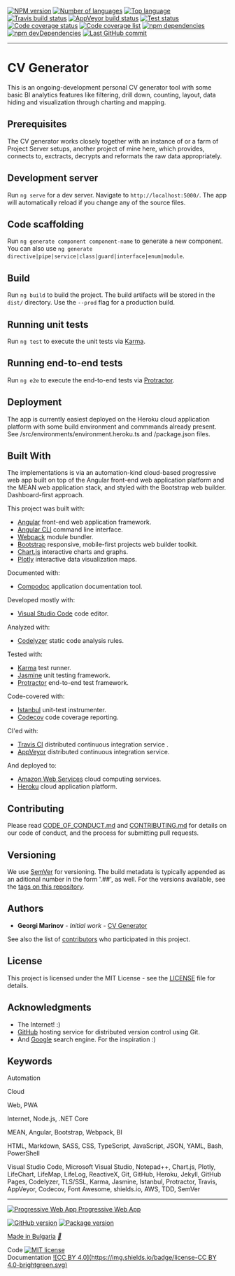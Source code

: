 [![NPM version](https://img.shields.io/npm/v/npm.svg)](https://www.npmjs.com "NPM version")
[![Number of languages](https://img.shields.io/github/languages/count/Yrkki/cv-generator-fe.svg)](https://github.com/Yrkki/cv-generator-fe "Number of languages")
[![Top language](https://img.shields.io/github/languages/top/Yrkki/cv-generator-fe.svg)](https://github.com/Yrkki/cv-generator-fe "Top language")
[![Travis build status](https://travis-ci.org/Yrkki/cv-generator-fe.svg?branch=master)](https://travis-ci.org/Yrkki/cv-generator-fe "Travis build status")
[![AppVeyor build status](https://ci.appveyor.com/api/projects/status/onuv8u18s7w6ykh3?svg=true)](https://ci.appveyor.com/project/Yrkki/cv-generator-fe "AppVeyor build status")
[![Test status](https://img.shields.io/appveyor/tests/Yrkki/cv-generator-fe.svg)](https://ci.appveyor.com/project/Yrkki/cv-generator-fe/build/tests "Test status")
[![Code coverage status](https://codecov.io/gh/Yrkki/cv-generator-fe/branch/master/graph/badge.svg)](https://codecov.io/gh/Yrkki/cv-generator-fe "Code coverage status")
[![Code coverage list](https://img.shields.io/badge/codecov-list-brightgreen.svg)](/coverage/index.html "Code coverage list")
[![npm dependencies](https://david-dm.org/Yrkki/cv-generator-fe.svg)](https://david-dm.org/Yrkki/cv-generator-fe "npm dependencies")
[![npm devDependencies](https://david-dm.org/Yrkki/cv-generator-fe/dev-status.svg)](https://david-dm.org/Yrkki/cv-generator-fe?type=dev "npm devDependencies")
[![Last GitHub commit](https://img.shields.io/github/last-commit/Yrkki/cv-generator-fe.svg)](https://github.com/Yrkki/cv-generator-fe/commit/master "Last GitHub commit")

* * *

# CV Generator

This is an ongoing-development personal CV generator tool with some basic BI analytics features like filtering, drill down, counting, layout, data hiding and visualization through charting and mapping.

## Prerequisites

The CV generator works closely together with an instance of or a farm of Project Server setups, another project of mine here, which provides, connects to, exctracts, decrypts and reformats the raw data appropriately.

## Development server

Run `ng serve` for a dev server. Navigate to `http://localhost:5000/`. The app will automatically reload if you change any of the source files.

## Code scaffolding

Run `ng generate component component-name` to generate a new component. You can also use `ng generate directive|pipe|service|class|guard|interface|enum|module`.

## Build

Run `ng build` to build the project. The build artifacts will be stored in the `dist/` directory. Use the `--prod` flag for a production build.

## Running unit tests

Run `ng test` to execute the unit tests via [Karma](https://karma-runner.github.io).

## Running end-to-end tests

Run `ng e2e` to execute the end-to-end tests via [Protractor](http://www.protractortest.org/).

## Deployment

The app is currently easiest deployed on the Heroku cloud application platform with some build environment and commmands already present. See /src/environments/environment.heroku.ts and /package.json files.

## Built With

The implementations is via an automation-kind cloud-based progressive web app built on top of the Angular front-end web application platform and the MEAN web application stack, and styled with the Bootstrap web builder. Dashboard-first approach.

This project was built with:
* [Angular](https://angular.io/) front-end web application framework.
* [Angular CLI](https://github.com/angular/angular-cli) command line interface.
* [Webpack](https://webpack.js.org/) module bundler.
* [Bootstrap](https://getbootstrap.com/) responsive, mobile-first projects web builder toolkit.
* [Chart.js](http://www.chartjs.org/) interactive charts and graphs.
* [Plotly](https://plot.ly/) interactive data visualization maps.

Documented with:
* [Compodoc](https://compodoc.app/) application documentation tool.

Developed mostly with:
* [Visual Studio Code](https://code.visualstudio.com/) code editor.

Analyzed with:
* [Codelyzer](https://www.npmjs.com/package/codelyzer/) static code analysis rules.

Tested with:
* [Karma](https://karma-runner.github.io/) test runner.
* [Jasmine](https://jasmine.github.io/) unit testing framework.
* [Protractor](http://www.protractortest.org/) end-to-end test framework.

Code-covered with:
* [Istanbul](https://istanbul.js.org/) unit-test instrumenter.
* [Codecov](https://codecov.io/) code coverage reporting.

CI'ed with:
* [Travis CI](https://travis-ci.org/) distributed continuous integration service .
* [AppVeyor](https://www.appveyor.com/) distributed continuous integration service.

And deployed to:
* [Amazon Web Services](https://aws.amazon.com/) cloud computing services.
* [Heroku](https://www.heroku.com/) cloud application platform.

## Contributing

Please read [CODE_OF_CONDUCT.md](https://github.com/Yrkki/cv-generator-fe/blob/master/CODE_OF_CONDUCT.md) and [CONTRIBUTING.md](https://github.com/Yrkki/cv-generator-fe/blob/master/CONTRIBUTING.md) for details on our code of conduct, and the process for submitting pull requests.

## Versioning

We use [SemVer](http://semver.org/) for versioning. The build metadata is typically appended as an aditional number in the form '.##', as well. For the versions available, see the [tags on this repository](https://github.com/Yrkki/cv-generator-fe/tags).

## Authors

* **Georgi Marinov** - *Initial work* - [CV Generator](https://github.com/Yrkki/cv-generator-fe)

See also the list of [contributors](https://github.com/Yrkki/cv-generator-fe/contributors) who participated in this project.

## License

This project is licensed under the MIT License - see the [LICENSE](https://github.com/Yrkki/cv-generator-fe/blob/master/LICENSE) file for details.

## Acknowledgments

* The Internet! :)
* [GitHub](https://github.com/) hosting service for distributed version control using Git.
* And [Google](https://www.google.com) search engine. For the inspiration :)

## Keywords

Automation

Cloud

Web, PWA

Internet, Node.js, .NET Core

MEAN, Angular, Bootstrap, Webpack, BI

HTML, Markdown, SASS, CSS, TypeScript, JavaScript, JSON, YAML, Bash, PowerShell

Visual Studio Code, Microsoft Visual Studio, Notepad++, Chart.js, Plotly, LifeChart, LifeMap, LifeLog, ReactiveX, Git, GitHub, Heroku, Jekyll, GitHub Pages, Codelyzer, TLS/SSL, Karma, Jasmine, Istanbul, Protractor, Travis, AppVeyor, Codecov, Font Awesome, shields.io, AWS, TDD, SemVer

* * *

[![Progressive Web App](https://user-images.githubusercontent.com/3104648/28351989-7f68389e-6c4b-11e7-9bf2-e9fcd4977e7a.png) Progressive Web App](https://developers.google.com/web/progressive-web-apps/ "Progressive Web App")

[![GitHub version](https://badge.fury.io/gh/Yrkki%2Fcv-generator-fe.svg)](https://badge.fury.io/gh/Yrkki%2Fcv-generator-fe "GitHub version")
[![Package version](https://img.shields.io/github/package-json/v/Yrkki/cv-generator-fe.svg)](https://github.com/Yrkki/cv-generator-fe "Package version")

[Made in Bulgaria](https://www.google.com/search?q=Bulgaria&tbm=isch "Bulgaria") [_🌹_](https://www.google.com/search?q=rose+valley+kazanlak&tbm=isch "Rose Valley")

Code [![MIT license](https://img.shields.io/badge/license-MIT-brightgreen.svg)](https://opensource.org/licenses/MIT "MIT license")  
Documentation [![CC BY 4.0](https://img.shields.io/badge/license-CC BY 4.0-brightgreen.svg)](https://creativecommons.org/licenses/by/4.0 "CC BY 4.0")
